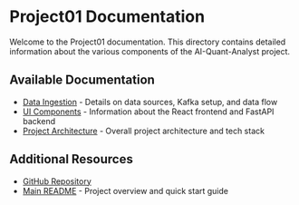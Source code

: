 # Project01 Documentation

Welcome to the Project01 documentation. This directory contains detailed information about the various components of the AI-Quant-Analyst project.

## Available Documentation

- [Data Ingestion](data_ingestion.md) - Details on data sources, Kafka setup, and data flow
- [UI Components](ui.md) - Information about the React frontend and FastAPI backend
- [Project Architecture](project.md) - Overall project architecture and tech stack

## Additional Resources

- [GitHub Repository](https://github.com/AXRZCE/AI-Quant-Analyst--Project01)
- [Main README](../README.md) - Project overview and quick start guide
